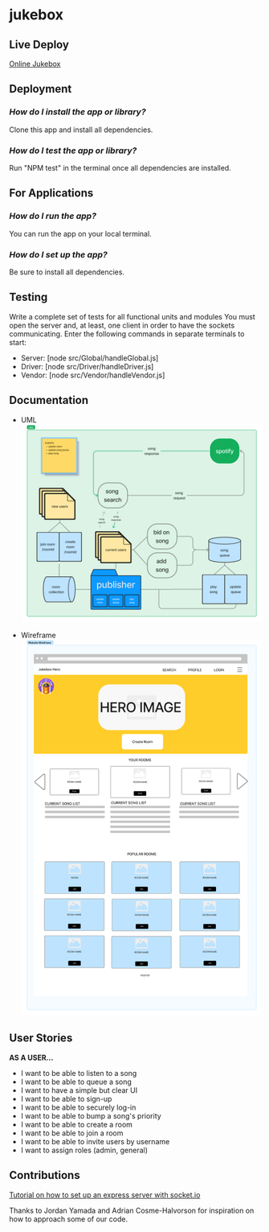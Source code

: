 # jukebox

## Live Deploy

[Online Jukebox](https://online-jukebox.herokuapp.com/)

## Deployment

### *How do I install the app or library?*

Clone this app and install all dependencies.

### *How do I test the app or library?*

Run "NPM test" in the terminal once all dependencies are installed.

## For Applications

### *How do I run the app?*

You can run the app on your local terminal.

### *How do I set up the app?*

Be sure to install all dependencies.

## Testing

Write a complete set of tests for all functional units and modules
You must open the server and, at least, one client in order to have the sockets communicating.
Enter the following commands in separate terminals to start:

- Server: [node src/Global/handleGlobal.js]
- Driver: [node src/Driver/handleDriver.js]
- Vendor: [node src/Vendor/handleVendor.js]

## Documentation

- UML
![UML](/images/jukebox_UML.png)

- Wireframe
![wireframe](/images/jukebox_wireframe.png)

## User Stories

**AS A USER...**

- I want to be able to listen to a song
- I want to be able to queue a song
- I want to have a simple but clear UI
- I want to be able to sign-up
- I want to be able to securely log-in
- I want to be able to bump a song's priority
- I want to be able to create a room
- I want to be able to join a room
- I want to be able to invite users by username
- I want to assign roles (admin, general)

## Contributions

[Tutorial on how to set up an express server with socket.io](https://www.joezimjs.com/javascript/plugging-into-socket-io-the-basics/)

Thanks to Jordan Yamada and Adrian Cosme-Halvorson for inspiration on how to approach some of our code.
